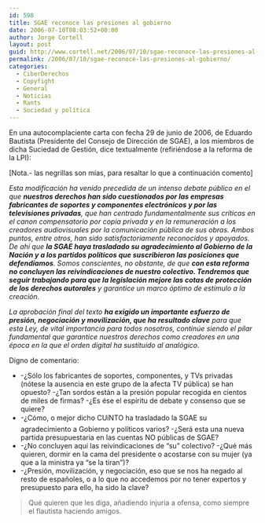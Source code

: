 ```yaml
---
id: 598
title: SGAE reconoce las presiones al gobierno
date: 2006-07-10T08:03:52+00:00
author: Jorge Cortell
layout: post
guid: http://www.cortell.net/2006/07/10/sgae-reconoce-las-presiones-al-gobierno/
permalink: /2006/07/10/sgae-reconoce-las-presiones-al-gobierno/
categories:
  - CiberDerechos
  - Copyfight
  - General
  - Noticias
  - Rants
  - Sociedad y polí­tica
---
```

En una autocomplaciente carta con fecha 29 de junio de 2006, de Eduardo Bautista (Presidente del Consejo de Dirección de SGAE), a los miembros de dicha Suciedad de Gestión, dice textualmente (refiriéndose a la reforma de la LPI):

[Nota.- las negrillas son mí­as, para resaltar lo que a continuación comento]

_Esta modificación ha venido precedida de un intenso debate público en el que **nuestros derechos han sido cuestionados por las empresas fabricantes de soportes y componentes electrónicos y por las televisiones privadas**, que han centrado fundamentalmente sus crí­ticas en el canon compensatorio por copia privada y en la remuneración a los creadores audiovisuales por la comunicación pública de sus obras. Ambos puntos, entre otros, han sido satisfactoriamente reconocidos y apoyados. De ahí­ que **la SGAE haya trasladado su agradecimiento al Gobierno de la Nación y a los partidos polí­ticos que suscribieron las posiciones que defendí­amos**. Somos conscientes, no obstante, de que **con esta reforma no concluyen las reivindicaciones de nuestro colectivo. Tendremos que seguir trabajando para que la legislación mejore las cotas de protección de los derechos autorales** y garantice un marco óptimo de estí­mulo a la creación._

_La aprobación final del texto **ha exigido un importante esfuerzo de presión, negociación y movilización, que ha resultado clave** para que esta Ley, de vital importancia para todos nosotros, continúe siendo el pilar fundamental que garantice nuestros derechos como creadores en una época en la que el orden digital ha sustituido al analógico._

Digno de comentario:

  * -¿Sólo los fabricantes de soportes, componentes, y TVs privadas (nótese la ausencia en este grupo de la afecta TV pública) se han opuesto? -¿Tan sordos están a la presión popular recogida en cientos de miles de firmas? -¿Es ése el espí­ritu de debate y consenso que se quiere?
  * -¿Cómo, o mejor dicho CUíNTO ha trasladado la SGAE su agradecimiento a Gobierno y polí­ticos varios? -¿Será esta una nueva partida presupuestaria en las cuentas NO públicas de SGAE?
  * -¿No concluyen aquí­ las reivindicaciones de &#8220;su&#8221; colectivo? -¿Qué más quieren, dormir en la cama del presidente o acostarse con su mujer (ya que a la ministra ya &#8220;se la tiran&#8221;)?
  * -¿Presión, movilización, y negociación, eso que se nos ha negado al resto de españoles, o a lo que no accedemos por no tener expertos y presupuesto para ello, ha sido la clave?

> Qué quieren que les diga, añadiendo injuria a ofensa, como siempre el flautista haciendo amigos.